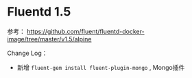 # Fluentd 1.5

参考： https://github.com/fluent/fluentd-docker-image/tree/master/v1.5/alpine 


Change Log： 
- 新增 `fluent-gem install fluent-plugin-mongo` , Mongo插件
